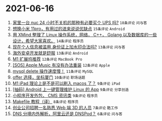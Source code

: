 # 2021-06-16

1. [家里一台 nuc 24 小时不关机的那种有必要买个 UPS 吗?](https://www.v2ex.com/t/783637) `18条评论` `问与答`
1. [想换小米 11pro，有用过的进来说说优缺点](https://www.v2ex.com/t/783663) `15条评论` `Android`
1. [用 XMind 整理了 Linux 操作系统，网络， C++， Golang 以及数据库的一些设计，希望大家喜欢。](https://www.v2ex.com/t/783649) `14条评论` `程序员`
1. [现在个人信息被滥用,身份证上加水印合法吗?](https://www.v2ex.com/t/783639) `13条评论` `问与答`
1. [海外安卓开发就是舒服](https://www.v2ex.com/t/783635) `13条评论` `Android`
1. [M1 扩展坞推荐](https://www.v2ex.com/t/783638) `12条评论` `MacBook Pro`
1. [[SOS] Apple Music 有没有办法重装](https://www.v2ex.com/t/783630) `12条评论` `Apple`
1. [mysql delete 操作速度慢！](https://www.v2ex.com/t/783664) `11条评论` `MySQL`
1. [offer 选择，坐标厦门](https://www.v2ex.com/t/783631) `10条评论` `职场话题`
1. [M1 iPad 理论上是不是可以刷入 macos 了？](https://www.v2ex.com/t/783673) `9条评论` `iPad`
1. [[抽码] Android 上一键管理维护 Linux 的 App](https://www.v2ex.com/t/783655) `9条评论` `分享创造`
1. [小程序开发外包， CMS 资讯类](https://www.v2ex.com/t/783636) `9条评论` `程序员`
1. [Makefile 教程（译）](https://www.v2ex.com/t/783648) `8条评论` `程序员`
1. [创业公司招聘一名熟悉 Web 端 3D 的人员](https://www.v2ex.com/t/783632) `7条评论` `酷工作`
1. [DNS 分境内外解析，阿里云还是 DNSPod？](https://www.v2ex.com/t/783653) `6条评论` `问与答`
